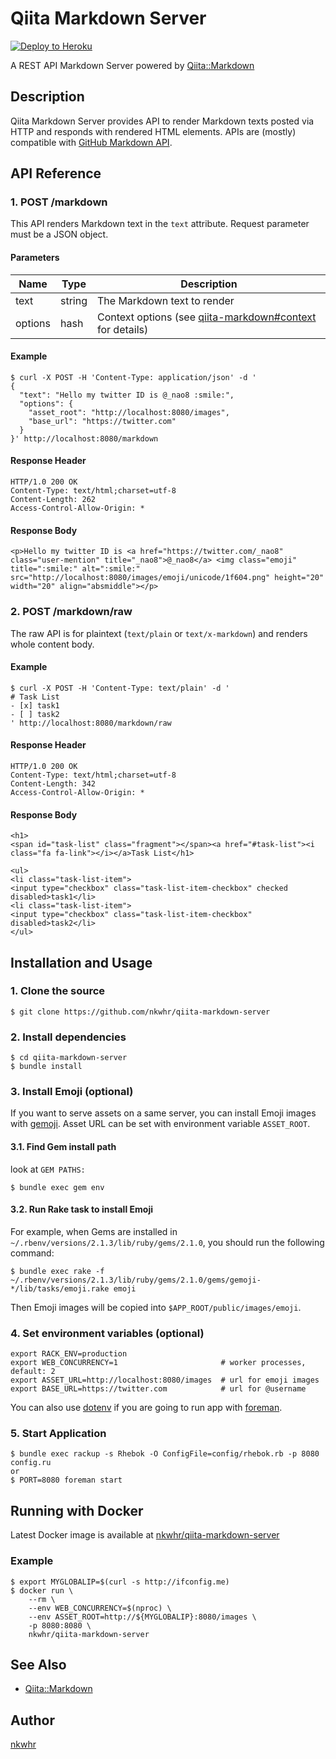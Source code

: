 # Qiita Markdown Server

[![Deploy to Heroku](https://www.herokucdn.com/deploy/button.svg)](https://heroku.com/deploy?template=https://github.com/nkwhr/qiita-markdown-server)

A REST API Markdown Server powered by [Qiita::Markdown](https://github.com/increments/qiita-markdown)

## Description
Qiita Markdown Server provides API to render Markdown texts posted via HTTP and responds with rendered HTML elements.
APIs are (mostly) compatible with [GitHub Markdown API](https://developer.github.com/v3/markdown/).

## API Reference

### 1. POST /markdown

This API renders Markdown text in the `text` attribute. Request parameter must be a JSON object.

#### Parameters

Name        | Type    | Description
------------| ------- | -----------------------------
text        | string  | The Markdown text to render
options     | hash    | Context options (see [qiita-markdown#context](https://github.com/increments/qiita-markdown#context) for details)

#### Example
```
$ curl -X POST -H 'Content-Type: application/json' -d '
{
  "text": "Hello my twitter ID is @_nao8 :smile:",
  "options": {
    "asset_root": "http://localhost:8080/images",
    "base_url": "https://twitter.com"
  }
}' http://localhost:8080/markdown
```

#### Response Header

```
HTTP/1.0 200 OK
Content-Type: text/html;charset=utf-8
Content-Length: 262
Access-Control-Allow-Origin: *
```

#### Response Body

```
<p>Hello my twitter ID is <a href="https://twitter.com/_nao8" class="user-mention" title="_nao8">@_nao8</a> <img class="emoji" title=":smile:" alt=":smile:" src="http://localhost:8080/images/emoji/unicode/1f604.png" height="20" width="20" align="absmiddle"></p>
```

### 2. POST /markdown/raw

The raw API is for plaintext (`text/plain` or `text/x-markdown`) and renders whole content body.

#### Example
```
$ curl -X POST -H 'Content-Type: text/plain' -d '
# Task List
- [x] task1
- [ ] task2
' http://localhost:8080/markdown/raw
```

#### Response Header

```
HTTP/1.0 200 OK
Content-Type: text/html;charset=utf-8
Content-Length: 342
Access-Control-Allow-Origin: *
```

#### Response Body

```
<h1>
<span id="task-list" class="fragment"></span><a href="#task-list"><i class="fa fa-link"></i></a>Task List</h1>

<ul>
<li class="task-list-item">
<input type="checkbox" class="task-list-item-checkbox" checked disabled>task1</li>
<li class="task-list-item">
<input type="checkbox" class="task-list-item-checkbox" disabled>task2</li>
</ul>
```


## Installation and Usage

### 1. Clone the source
```
$ git clone https://github.com/nkwhr/qiita-markdown-server
```

### 2. Install dependencies
```
$ cd qiita-markdown-server
$ bundle install
```

### 3. Install Emoji (optional)

If you want to serve assets on a same server, you can install Emoji images with [gemoji](https://github.com/github/gemoji).
Asset URL can be set with environment variable `ASSET_ROOT`.

#### 3.1. Find Gem install path

look at `GEM PATHS:`

```
$ bundle exec gem env
```

#### 3.2. Run Rake task to install Emoji

For example, when Gems are installed in `~/.rbenv/versions/2.1.3/lib/ruby/gems/2.1.0`, you should run the following command:

```
$ bundle exec rake -f ~/.rbenv/versions/2.1.3/lib/ruby/gems/2.1.0/gems/gemoji-*/lib/tasks/emoji.rake emoji
```

Then Emoji images will be copied into `$APP_ROOT/public/images/emoji`.


### 4. Set environment variables (optional)

```
export RACK_ENV=production
export WEB_CONCURRENCY=1                       # worker processes, default: 2
export ASSET_URL=http://localhost:8080/images  # url for emoji images
export BASE_URL=https://twitter.com            # url for @username
```

You can also use [dotenv](https://github.com/bkeepers/dotenv) if you are going to run app with [foreman](https://github.com/ddollar/foreman).

### 5. Start Application
```
$ bundle exec rackup -s Rhebok -O ConfigFile=config/rhebok.rb -p 8080 config.ru
or
$ PORT=8080 foreman start
```

## Running with Docker

Latest Docker image is available at [nkwhr/qiita-markdown-server](https://registry.hub.docker.com/u/nkwhr/qiita-markdown-server/)

### Example

```
$ export MYGLOBALIP=$(curl -s http://ifconfig.me)
$ docker run \
    --rm \
    --env WEB_CONCURRENCY=$(nproc) \
    --env ASSET_ROOT=http://${MYGLOBALIP}:8080/images \
    -p 8080:8080 \
    nkwhr/qiita-markdown-server
```

## See Also

- [Qiita::Markdown](https://github.com/increments/qiita-markdown)


## Author

[nkwhr](https://github.com/nkwhr)
